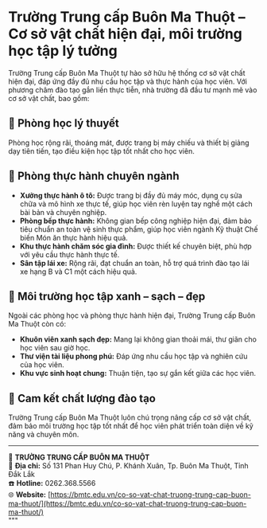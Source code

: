 
# Trường Trung cấp Buôn Ma Thuột – Cơ sở vật chất hiện đại, môi trường học tập lý tưởng  

Trường Trung cấp Buôn Ma Thuột tự hào sở hữu hệ thống cơ sở vật chất hiện đại, đáp ứng đầy đủ nhu cầu học tập và thực hành của học viên. Với phương châm đào tạo gắn liền thực tiễn, nhà trường đã đầu tư mạnh mẽ vào cơ sở vật chất, bao gồm:  

## 🔹 Phòng học lý thuyết  
Phòng học rộng rãi, thoáng mát, được trang bị máy chiếu và thiết bị giảng dạy tiên tiến, tạo điều kiện học tập tốt nhất cho học viên.  

## 🔹 Phòng thực hành chuyên ngành  
- **Xưởng thực hành ô tô:** Được trang bị đầy đủ máy móc, dụng cụ sửa chữa và mô hình xe thực tế, giúp học viên rèn luyện tay nghề một cách bài bản và chuyên nghiệp.  
- **Phòng bếp thực hành:** Không gian bếp công nghiệp hiện đại, đảm bảo tiêu chuẩn an toàn vệ sinh thực phẩm, giúp học viên ngành Kỹ thuật Chế biến Món ăn thực hành hiệu quả.  
- **Khu thực hành chăm sóc gia đình:** Được thiết kế chuyên biệt, phù hợp với yêu cầu thực hành thực tế.  
- **Sân tập lái xe:** Rộng rãi, đạt chuẩn an toàn, hỗ trợ quá trình đào tạo lái xe hạng B và C1 một cách hiệu quả.  

## 🔹 Môi trường học tập xanh – sạch – đẹp  
Ngoài các phòng học và phòng thực hành hiện đại, Trường Trung cấp Buôn Ma Thuột còn có:  
- **Khuôn viên xanh sạch đẹp:** Mang lại không gian thoải mái, thư giãn cho học viên sau giờ học.  
- **Thư viện tài liệu phong phú:** Đáp ứng nhu cầu học tập và nghiên cứu của học viên.  
- **Khu vực sinh hoạt chung:** Thuận tiện, tạo sự gắn kết giữa các học viên.  

## 🎯 Cam kết chất lượng đào tạo  
Trường Trung cấp Buôn Ma Thuột luôn chú trọng nâng cấp cơ sở vật chất, đảm bảo môi trường học tập tốt nhất để học viên phát triển toàn diện về kỹ năng và chuyên môn.  

---

🏢 **TRƯỜNG TRUNG CẤP BUÔN MA THUỘT**  
📍 **Địa chỉ:** Số 131 Phan Huy Chú, P. Khánh Xuân, Tp. Buôn Ma Thuột, Tỉnh Đắk Lắk  
☎️ **Hotline:** 0262.368.5566  
🌐 **Website:** [https://bmtc.edu.vn/co-so-vat-chat-truong-trung-cap-buon-ma-thuot/](https://bmtc.edu.vn/co-so-vat-chat-truong-trung-cap-buon-ma-thuot/)  
"""

